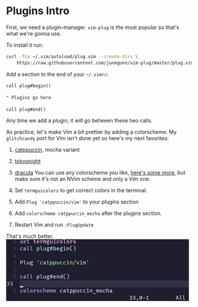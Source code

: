 # Plugins Intro

First, we need a plugin-manager. `vim-plug` is the most popular so that's what we're gonna use.

To install it run:
```bash
curl -fLo ~/.vim/autoload/plug.vim --create-dirs \
    https://raw.githubusercontent.com/junegunn/vim-plug/master/plug.vim
```

Add a section to the end of your `~/.vimrc`:
```vim
call plug#begin()

" Plugins go here

call plug#end()
```
Any time we add a plugin, it will go between these two calls.

As practice, let's make Vim a bit prettier by adding a colorscheme. My `glitchcandy` port for Vim isn't done yet so here's my next favorites:
1. [catppuccin](https://vimcolorschemes.com/catppuccin/vim), mocha variant
2. [tokyonight](https://vimcolorschemes.com/ghifarit53/tokyonight-vim)
3. [dracula](https://vimcolorschemes.com/dracula/vim)
You can use any colorscheme you like, [here's some more](https://vimcolorschemes.com), but make sure it's not an NVim scheme and only a Vim one.

1. Set `termguicolors` to get correct colors in the terminal.
2. Add `Plug 'catppuccin/vim'` to your plugins section
3. Add `colorscheme catppuccin_mocha` after the plugins section.
4. Restart Vim and run `:PlugUpdate`

That's much better.
![Vim with catppuccin_mocha theme](/Assets/02-Plugins-Intro-Final.png)
